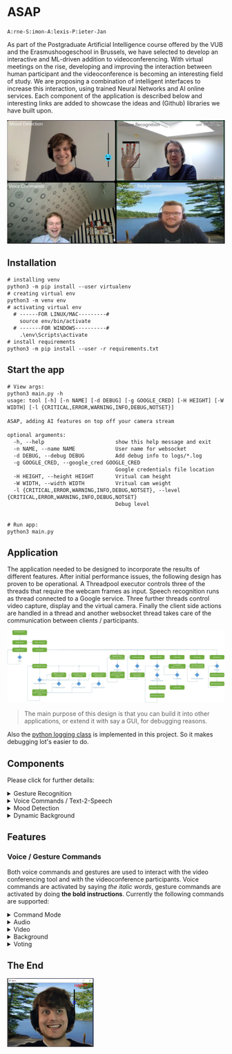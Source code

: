 # ASAP

`A:rne-S:imon-A:lexis-P:ieter-Jan`

As part of the Postgraduate Artificial Intelligence course offered by the VUB and the Erasmushoogeschool in Brussels, we have selected to develop an interactive and ML-driven addition to videoconferencing. With virtual meetings on the rise, developing and improving the interaction between human participant and the videoconference is becoming an interesting field of study. We are proposing a combination of intelligent interfaces to increase this interaction, using trained Neural Networks and AI online services. Each component of the application is described below and interesting links are added to showcase the ideas and (Github) libraries we have built upon.

<img src="assets/asap.jpg" width="720">

## Installation 
```console
# installing venv 
python3 -m pip install --user virtualenv
# creating virtual env
python3 -m venv env
# activating virtual env
  # ------FOR LINUX/MAC---------#
    source env/bin/activate
  # -------FOR WINDOWS----------#
    .\env\Scripts\activate
# install requirements
python3 -m pip install --user -r requirements.txt
```

## Start the app
```console
# View args:
python3 main.py -h 
usage: tool [-h] [-n NAME] [-d DEBUG] [-g GOOGLE_CRED] [-H HEIGHT] [-W WIDTH] [-l {CRITICAL,ERROR,WARNING,INFO,DEBUG,NOTSET}]

ASAP, adding AI features on top off your camera stream

optional arguments:
  -h, --help                       show this help message and exit
  -n NAME, --name NAME             User name for websocket
  -d DEBUG, --debug DEBUG          Add debug info to logs/*.log
  -g GOOGLE_CRED, --google_cred GOOGLE_CRED
                                   Google credentials file location
  -H HEIGHT, --height HEIGHT       Vritual cam height
  -W WIDTH, --width WIDTH          Vritual cam weight
  -l {CRITICAL,ERROR,WARNING,INFO,DEBUG,NOTSET}, --level {CRITICAL,ERROR,WARNING,INFO,DEBUG,NOTSET}
                                   Debug level


# Run app:
python3 main.py
```

## Application

The application needed to be designed to incorporate the results of different features. After initial performance issues, the following design has proven to be operational. A Threadpool executor controls three of the threads that require the webcam frames as input. Speech recognition runs as thread connected to a Google service. Three further threads control video capture, display and the virtual camera. Finally the client side actions are handled in a thread and another websocket thread takes care of the communication between clients / participants.

<img src="assets/asap_uml.jpg" width="1080">

>The main purpose of this design is that you can build it into other applications, or extend it with say a GUI, for debugging reasons.

Also the [python logging class](https://docs.python.org/3/library/logging.html) is implemented in this project.
So it makes debugging lot's easier to do.


## Components

Please click for further details:

<details>
<summary>Gesture Recognition</summary>
<p>
The Gesture Recognition component makes use of the Google-developed Mediapipe framework for hand recognition. The hand landmarks are used as coordinates that can be fed into a neural network to recognize hand gestures (and finger gestures).
 
#### Disclaimer
The code makes use of existing libraries and is based in large parts on the following repositories:
* It uses the Mediapipe framework published by Google: https://mediapipe.dev/
* It is based on code published by Kazuhito00 on Github: https://github.com/Kazuhito00/hand-gesture-recognition-using-mediapipe/blob/main/README_EN.md
published under Apache 2.0 licence: https://github.com/Kazuhito00/hand-gesture-recognition-using-mediapipe/blob/main/LICENSE
* It uses hand gestures trained by kinivi, his neural network design and Jupyter notebook from Github: https://github.com/kinivi/tello-gesture-control published under Apache 2.0 licence: https://github.com/kinivi/tello-gesture-control/blob/main/LICENSE

#### Research
The initial setup was clarified relatively quickly: The gesture recognition needed to be able to identify hands in webcam frames that are passed by the central application. In order to be able to interact with the user, the results need a way to be displayed on the image that is returned to the central application (or annotation added there), before beeing sent via virtual camera to the standard videoconferencing application (MS Teams or Discord).  
The initial research discovered multiple datasets where hand gestures were collected and used to train Neural Networks. Examples are the 20GB Jester Dataset
https://20bn.com/datasets/jester/v1 or the egocentric gesture dataset EgoGesture http://www.nlpr.ia.ac.cn/iva/yfzhang/datasets/egogesture.html. Using these well documented datasets and the models that made use of them, the first idea how to approach the gesture recognition was formed. However, given the size of these datsets, Convolutional Neural Network processing was expected high in training time and effort. Other options to efficiently recognize the hands were to use RGB values detection, edge detection or background subtraction. All of these options would have required effort to build, test and validate the hand recognition before beeing able to get to gesture detection.  
Luckily, Google Mediapipe was discovered. It is a relative lightweight Machine Learning solution that recognizes hands (amongst others) and is available as Python library https://google.github.io/mediapipe/solutions/hands#python-solution-api. Having the possible to translate hands and fingers into coordinates, the next step was to search for gesture detection solutions on Github. The above linked framework by Kazuhito00 provided a well documented approach using the coordinates as input and two Neural Networks, one for gesture detection and one for (index) finger movement detection. In the original solution, the functionality to save a time series of hand gestures and coordinates and to use it to train the Neural Network was available in a Jupyter Notebook.  
Inspired by the second repository by kinivi linked above, additional hand gestures were trained. Due to the existing translation in coordinates, the Neural Network is very simple and provides a high detection accuracy at very low sample size.

#### Machine Learning (ML) / Artificial Intelligence (AI)
ML/AI is used in this component to identify hand gestures in webcam images. The Google mediapipe framework allows to identify one or both hand(s) and returns the coordinates of hand, fingers and joints.
<img src="assets/gesturesMediapipe.png" width="720">  
These coordinates are transformed in three steps: from the Mediapipe landmarks to relative coordinates, then the x/y components are separated and the resulting 
variables normalized. 
<img src="assets/gesturesXY.png" width="720">  
The neural network is a simple one with three fully connected RELU layers followed by a Softmax translation to the discrete results (originally 8, for our purposes one added): <br />
<img src="assets/gesturesNN.jpg" width="720">  
The model training is executed in a Jupyter notebook. The neural network is fed with the normalized coordinates and the labels that indicate the hand gesture. The model achieves around 99.96% accuracy in around 100 epochs. The saved model is transformed into a tflite model and used to infer the hand gestures from the webcam images (pre-evaluated through Mediapipe)

#### Further Interesting Links
* Mediapipe Demo
  * <a href="https://mediapipe.dev/demo/holistic_remote/" target="blank">Holistic Mediapipe demo</a>
 

 </p>
</details>

<details>
<summary>Voice Commands / Text-2-Speech</summary>
<p>
The speech recognition is done by a service of Google. At first an own model 
was trained, however this was not satisfying. Not a single word was recognised
properly. By using the service of Google a more reliable result is obtained, 
however there is still room for improvement.

#### Disclaimer
This code makes use of an existing service of Google. 
* The service can be found at: https://cloud.google.com/speech-to-text
* The basic code can be found on GitHub: https://github.com/googleapis/python-speech/tree/master/samples
* 
#### Machine Learning (ML) / Artificial Intelligence (AI)
@TODO further writing, now just keywords.
* Streaming speech recognition 	
  Receive real-time speech recognition results as the API processes 
  the audio input streamed from your application’s microphone or sent from 
  a prerecorded audio file (inline or through Cloud Storage).
  
* using returned string
#### Further Interesting Links

</p>
</details>

<details><summary>Mood Detection</summary>
<p>
...
</p>
</details>

<details><summary>Dynamic Background</summary>
<p>
<p>
This feature predict a background mask of the input image.

#### Disclaimer.
All credits to [Anilsathyan7](https://github.com/anilsathyan7/Portrait-Segmentation) to explain this technique verry well, and share us his repository.   
Special thanks!


#### Research.
Background masking, is in fact a segmentation technique.  
To speed up the performance, the model is limited to a binairy class (person or background). Therefor an portrait-selfie [dataset](https://onedrive.live.com/?cid=f5111408123b1d9c&id=F5111408123B1D9C%2115035&authkey=!ADkS4V32BUmspOg) was used.

#### Machine Learning (ML) / Artificial Intelligence (AI)
The dataset consists of 18698 human portrait images of size 128x128 in RGB format, along with their masks (alphablending). Here we augment the dataset with handpicked (to ensure the dataset quality) portrait images form supervisely dataset. Additionaly, we download random selfie images from web and generate their masks using state-of-the-art deeplab-xception model for semantic segmentation.
To increase the volume of the dataset and make the model more robustness, additional techniques where used. Some techniques: cropping, adjusting brightness, flipping images, blurring.
Also since most of the images contain plain background, synthetic images where introduced that change randomly the background from the anotated dataset.

> The result is an backgrond masking feature that runs at 10 fps.

</details>

## Features

### Voice / Gesture Commands
 
Both voice commands and gestures are used to interact with the video conferencing 
tool and with the videoconference participants. Voice commands are activated by 
saying _the italic words_, gesture commands are activated by doing 
**the bold instructions**. Currently the following commands are supported:

<details>
<summary>Command Mode</summary>
<p>
 
* Move into command mode:
  * **Show two hands to the webcam** 
  * _command mode on_
* Cancel command mode: 
  * **Show two hands again**
  * _command mode off_
</p>
</details> 

<details>
<summary>Audio</summary>
<p>
 
* Mute the microphone: 
  * **Show flat palm of one hand**
  * _mute_ or _toggle mute_ when unmuted 
* Un-mute the microphone: 
  * **Make an upward fist**
  * _unmute_ or _toggle mute_ when muted 
* Increase the volume: 
  * **Index finger up (and thumb to the side)**
  * _volume up_
* Decrease the volume: 
  * **Index finger down (and thumb to the side)**
  * _volume down_
</p>
</details> 

<details>
<summary>Video</summary>
<p>
 
* Black out the Camera: 
  * **Point fist at the camera**
  * _camera off_
* Return to Webcam display: 
  * **Show upwards fist (same as un-mute)**
  * _camera on_
</p>
</details> 

<details>
<summary>Background</summary>
<p>
 
* Change the Background one-forward: 
  * **Fist with thumb to one side**
  * _background right_
* Change the Background one-backward: 
  * **Fist with thumb to the other side**
  * _background left_
* Change the Background to a random one:
  * _change background_
</p>
</details> 

<details>
<summary>Voting</summary>
<p> 
 
* Begin a voting process: 
  * **Victory sign**
  * _voting on_
* Set the number of options: 
   * Indicate yes/no question: 
     * **Thumbs-up sign**
   * **Show number of fingers [1..5]**
* Confirm the number of options displayed: 
  * **OK sign**

--- Explain the options to the group ---

* Start the voting: 
  * **Victory sign**
  * _voting on_
* Cast your vote: 
   * In case of yes/no: 
     * **Show thumbs-up*
     * _I vote yes_ or _I vote no_
   * In case of more options: 
     * **Show number with your fingers**
     * _option [1..5]_ or _option [A..E]_
* Confirm vote: 
  * **OK sign**

[not implemented]
--- Once all participants have voted, display the result on all screens ---
</p>
</details> 

## The End

<img src="assets/asap_end.png" width="200">

